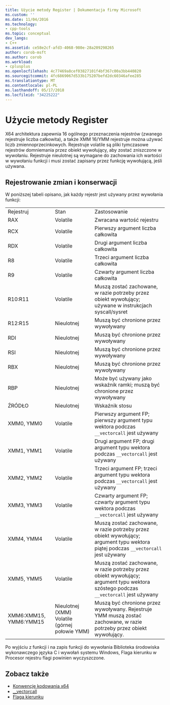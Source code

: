 ```yaml
---
title: Użycie metody Register | Dokumentacja firmy Microsoft
ms.custom: ''
ms.date: 11/04/2016
ms.technology:
- cpp-tools
ms.topic: conceptual
dev_langs:
- C++
ms.assetid: ce58e2cf-afd3-4068-980e-28a209298265
author: corob-msft
ms.author: corob
ms.workload:
- cplusplus
ms.openlocfilehash: 4c77469a8cef03827101f4bf367c00a3bb440820
ms.sourcegitcommit: 4fc6869067d533b175207befd2dc60346afee285
ms.translationtype: MT
ms.contentlocale: pl-PL
ms.lasthandoff: 05/17/2018
ms.locfileid: "34225222"
---
```

# <a name="register-usage"></a>Użycie metody Register

X64 architektura zapewnia 16 ogólnego przeznaczenia rejestrów (zwanego rejestruje liczba całkowita), a także XMM 16/YMM rejestruje można używać liczb zmiennoprzecinkowych. Rejestruje volatile są pliki tymczasowe rejestrów domniemania przez obiekt wywołujący, aby zostać zniszczone w wywołaniu. Rejestruje nieulotnej są wymagane do zachowania ich wartości w wywołaniu funkcji i musi zostać zapisany przez funkcję wywołującą, jeśli używana.

## <a name="register-volatility-and-preservation"></a>Rejestrowanie zmian i konserwacji

W poniższej tabeli opisano, jak każdy rejestr jest używany przez wywołania funkcji:

||||
|-|-|-|
|Rejestruj|Stan|Zastosowanie|
|RAX|Volatile|Zwracana wartość rejestru|
|RCX|Volatile|Pierwszy argument liczba całkowita|
|RDX|Volatile|Drugi argument liczba całkowita|
|R8|Volatile|Trzeci argument liczba całkowita|
|R9|Volatile|Czwarty argument liczba całkowita|
|R10:R11|Volatile|Muszą zostać zachowane, w razie potrzeby przez obiekt wywołujący; używane w instrukcjach syscall/sysret|
|R12:R15|Nieulotnej|Muszą być chronione przez wywoływany|
|RDI|Nieulotnej|Muszą być chronione przez wywoływany|
|RSI|Nieulotnej|Muszą być chronione przez wywoływany|
|RBX|Nieulotnej|Muszą być chronione przez wywoływany|
|RBP|Nieulotnej|Może być używany jako wskaźnik ramki; muszą być chronione przez wywoływany|
|ŹRÓDŁO|Nieulotnej|Wskaźnik stosu|
|XMM0, YMM0|Volatile|Pierwszy argument FP; pierwszy argument typu wektora podczas `__vectorcall` jest używany|
|XMM1, YMM1|Volatile|Drugi argument FP; drugi argument typu wektora podczas `__vectorcall` jest używany|
|XMM2, YMM2|Volatile|Trzeci argument FP; trzeci argument typu wektora podczas `__vectorcall` jest używany|
|XMM3, YMM3|Volatile|Czwarty argument FP; czwarty argument typu wektora podczas `__vectorcall` jest używany|
|XMM4, YMM4|Volatile|Muszą zostać zachowane, w razie potrzeby przez obiekt wywołujący; argument typu wektora piątej podczas `__vectorcall` jest używany|
|XMM5, YMM5|Volatile|Muszą zostać zachowane, w razie potrzeby przez obiekt wywołujący; argument typu wektora szóstego podczas `__vectorcall` jest używany|
|XMM6:XMM15, YMM6:YMM15|Nieulotnej (XMM) Volatile (górnej połowie YMM)|Muszą być chronione przez wywoływany. Rejestruje YMM muszą zostać zachowane, w razie potrzeby przez obiekt wywołujący.|

Po wyjściu z funkcji i na zapis funkcji do wywołania Biblioteka środowiska wykonawczego języka C i wywołań systemu Windows, Flaga kierunku w Procesor rejestru flagi powinien wyczyszczone.

## <a name="see-also"></a>Zobacz także

- [Konwencje kodowania x64](../build/x64-software-conventions.md)
- [__vectorcall](../cpp/vectorcall.md)
- [Flaga kierunku](../c-runtime-library/direction-flag.md)
